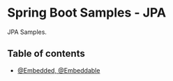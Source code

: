 # Spring Boot Samples - JPA

JPA Samples.

## Table of contents
* [@Embedded, @Embeddable](spring-data-jpa-embedded)
